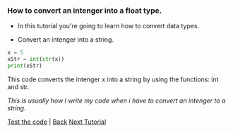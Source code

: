 ### How to convert an intenger into a float type.

* In this tutorial you're going to learn how to convert data types.

* Convert an intenger into a string.
```python
x = 5
xStr = int(str(x))
print(xStr)
```
This code converts the intenger x into a string by using the functions: int and str.

<em>This is usually how I write my code when i have to convert an intenger to a string.</em>

<a href="https://onlinegdb.com">Test the code</a> | <a href="tutorial9.html">Back</a> <a href="tutorial11">Next Tutorial</a>
